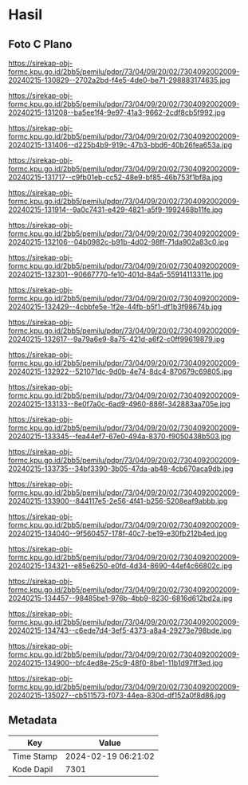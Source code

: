 # Hasil

## Foto C Plano

https://sirekap-obj-formc.kpu.go.id/2bb5/pemilu/pdpr/73/04/09/20/02/7304092002009-20240215-130829--2702a2bd-f4e5-4de0-be71-298883174635.jpg

https://sirekap-obj-formc.kpu.go.id/2bb5/pemilu/pdpr/73/04/09/20/02/7304092002009-20240215-131208--ba5ee1f4-9e97-41a3-9662-2cdf8cb5f992.jpg

https://sirekap-obj-formc.kpu.go.id/2bb5/pemilu/pdpr/73/04/09/20/02/7304092002009-20240215-131406--d225b4b9-919c-47b3-bbd6-40b26fea653a.jpg

https://sirekap-obj-formc.kpu.go.id/2bb5/pemilu/pdpr/73/04/09/20/02/7304092002009-20240215-131717--c9fb01eb-cc52-48e9-bf85-46b753f1bf8a.jpg

https://sirekap-obj-formc.kpu.go.id/2bb5/pemilu/pdpr/73/04/09/20/02/7304092002009-20240215-131914--9a0c7431-e429-4821-a5f9-1992468b11fe.jpg

https://sirekap-obj-formc.kpu.go.id/2bb5/pemilu/pdpr/73/04/09/20/02/7304092002009-20240215-132106--04b0982c-b91b-4d02-98ff-71da902a83c0.jpg

https://sirekap-obj-formc.kpu.go.id/2bb5/pemilu/pdpr/73/04/09/20/02/7304092002009-20240215-132301--90667770-fe10-401d-84a5-55914113311e.jpg

https://sirekap-obj-formc.kpu.go.id/2bb5/pemilu/pdpr/73/04/09/20/02/7304092002009-20240215-132429--4cbbfe5e-1f2e-44fb-b5f1-df1b3f98674b.jpg

https://sirekap-obj-formc.kpu.go.id/2bb5/pemilu/pdpr/73/04/09/20/02/7304092002009-20240215-132617--9a79a6e9-8a75-421d-a6f2-c0ff99619879.jpg

https://sirekap-obj-formc.kpu.go.id/2bb5/pemilu/pdpr/73/04/09/20/02/7304092002009-20240215-132922--521071dc-9d0b-4e74-8dc4-870679c69805.jpg

https://sirekap-obj-formc.kpu.go.id/2bb5/pemilu/pdpr/73/04/09/20/02/7304092002009-20240215-133133--8e0f7a0c-6ad9-4960-886f-342883aa705e.jpg

https://sirekap-obj-formc.kpu.go.id/2bb5/pemilu/pdpr/73/04/09/20/02/7304092002009-20240215-133345--fea44ef7-67e0-494a-8370-f9050438b503.jpg

https://sirekap-obj-formc.kpu.go.id/2bb5/pemilu/pdpr/73/04/09/20/02/7304092002009-20240215-133735--34bf3390-3b05-47da-ab48-4cb670aca9db.jpg

https://sirekap-obj-formc.kpu.go.id/2bb5/pemilu/pdpr/73/04/09/20/02/7304092002009-20240215-133900--844117e5-2e56-4f41-b256-5208eaf9abbb.jpg

https://sirekap-obj-formc.kpu.go.id/2bb5/pemilu/pdpr/73/04/09/20/02/7304092002009-20240215-134040--9f560457-178f-40c7-be19-e30fb212b4ed.jpg

https://sirekap-obj-formc.kpu.go.id/2bb5/pemilu/pdpr/73/04/09/20/02/7304092002009-20240215-134321--e85e6250-e0fd-4d34-8690-44ef4c66802c.jpg

https://sirekap-obj-formc.kpu.go.id/2bb5/pemilu/pdpr/73/04/09/20/02/7304092002009-20240215-134457--98485be1-976b-4bb9-8230-6816d612bd2a.jpg

https://sirekap-obj-formc.kpu.go.id/2bb5/pemilu/pdpr/73/04/09/20/02/7304092002009-20240215-134743--c6ede7d4-3ef5-4373-a8a4-29273e798bde.jpg

https://sirekap-obj-formc.kpu.go.id/2bb5/pemilu/pdpr/73/04/09/20/02/7304092002009-20240215-134900--bfc4ed8e-25c9-48f0-8be1-11b1d97ff3ed.jpg

https://sirekap-obj-formc.kpu.go.id/2bb5/pemilu/pdpr/73/04/09/20/02/7304092002009-20240215-135027--cb511573-f073-44ea-830d-df152a0f8d86.jpg


## Metadata

| Key        | Value               |
| ---------- | ------------------- |
| Time Stamp | 2024-02-19 06:21:02 |
| Kode Dapil | 7301                |



